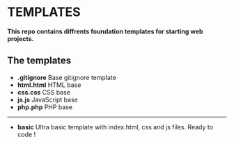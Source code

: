 # TEMPLATES

**This repo contains diffrents foundation templates for starting web projects.**

## The templates

- **.gitignore** Base gitignore template
- **html.html** HTML base
- **css.css** CSS base
- **js.js** JavaScript base
- **php.php** PHP base
---
- **basic** Ultra basic template with index.html, css and js files. Ready to code !